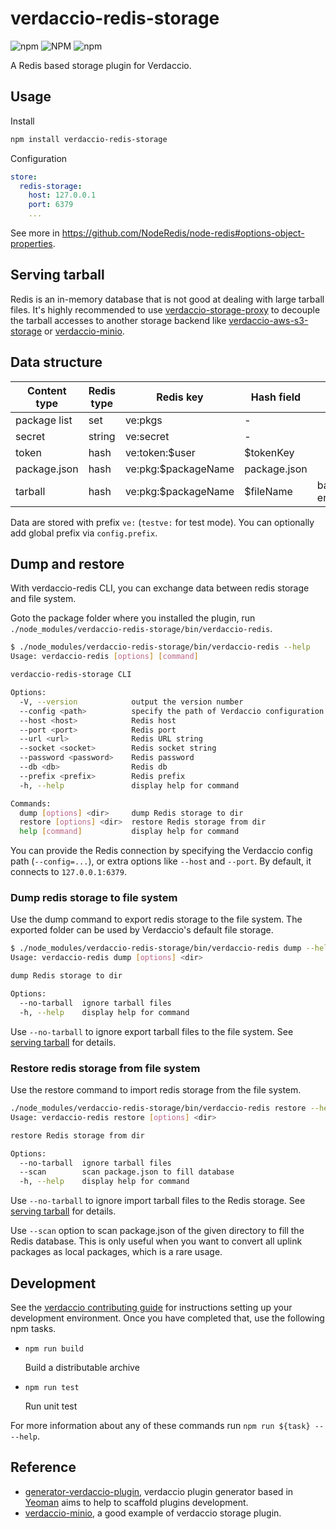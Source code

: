 # verdaccio-redis-storage

![npm](https://img.shields.io/npm/v/verdaccio-redis-storage) ![NPM](https://img.shields.io/npm/l/verdaccio-redis-storage) ![npm](https://img.shields.io/npm/dm/verdaccio-redis-storage)

A Redis based storage plugin for Verdaccio.

## Usage

Install

```bash
npm install verdaccio-redis-storage
```

Configuration

```yaml
store:
  redis-storage:
    host: 127.0.0.1
    port: 6379
    ...
```

See more in https://github.com/NodeRedis/node-redis#options-object-properties.

## Serving tarball

Redis is an in-memory database that is not good at dealing with large tarball files. It's highly recommended to use [verdaccio-storage-proxy](https://github.com/openupm/verdaccio-storage-proxy) to decouple the tarball accesses to another storage backend like [verdaccio-aws-s3-storage](https://github.com/verdaccio/monorepo/tree/master/plugins/aws-s3-storage) or [verdaccio-minio](https://github.com/barolab/verdaccio-minio).

## Data structure

| Content type | Redis type | Redis key           | Hash field   | Note           |
|--------------|------------|---------------------|--------------|----------------|
| package list | set        | ve:pkgs             | -            |                |
| secret       | string     | ve:secret           | -            |                |
| token        | hash       | ve:token:$user      | $tokenKey    |                |
| package.json | hash       | ve:pkg:$packageName | package.json |                |
| tarball      | hash       | ve:pkg:$packageName | $fileName    | base64 encoded |

Data are stored with prefix `ve:` (`testve:` for test mode). You can optionally add global prefix via `config.prefix`.

## Dump and restore

With verdaccio-redis CLI, you can exchange data between redis storage and file system.

Goto the package folder where you installed the plugin, run `./node_modules/verdaccio-redis-storage/bin/verdaccio-redis`.

```sh
$ ./node_modules/verdaccio-redis-storage/bin/verdaccio-redis --help
Usage: verdaccio-redis [options] [command]

verdaccio-redis-storage CLI

Options:
  -V, --version            output the version number
  --config <path>          specify the path of Verdaccio configuration file
  --host <host>            Redis host
  --port <port>            Redis port
  --url <url>              Redis URL string
  --socket <socket>        Redis socket string
  --password <password>    Redis password
  --db <db>                Redis db
  --prefix <prefix>        Redis prefix
  -h, --help               display help for command

Commands:
  dump [options] <dir>     dump Redis storage to dir
  restore [options] <dir>  restore Redis storage from dir
  help [command]           display help for command
```

You can provide the Redis connection by specifying the Verdaccio config path (`--config=...`), or extra options like `--host` and `--port`. By default, it connects to `127.0.0.1:6379`.

### Dump redis storage to file system

Use the dump command to export redis storage to the file system. The exported folder can be used by Verdaccio's default file storage.

```sh
$ ./node_modules/verdaccio-redis-storage/bin/verdaccio-redis dump --help
Usage: verdaccio-redis dump [options] <dir>

dump Redis storage to dir

Options:
  --no-tarball  ignore tarball files
  -h, --help    display help for command
```

Use `--no-tarball` to ignore export tarball files to the file system. See [serving tarball](#serving-tarball) for details.

### Restore redis storage from file system

Use the restore command to import redis storage from the file system.

```sh
./node_modules/verdaccio-redis-storage/bin/verdaccio-redis restore --help
Usage: verdaccio-redis restore [options] <dir>

restore Redis storage from dir

Options:
  --no-tarball  ignore tarball files
  --scan        scan package.json to fill database
  -h, --help    display help for command
```

Use `--no-tarball` to ignore import tarball files to the Redis storage. See [serving tarball](#serving-tarball) for details.

Use `--scan` option to scan package.json of the given directory to fill the Redis database. This is only useful when you want to convert all uplink packages as local packages, which is a rare usage.

## Development

See the [verdaccio contributing guide](https://github.com/verdaccio/verdaccio/blob/master/CONTRIBUTING.md) for instructions setting up your development environment.
Once you have completed that, use the following npm tasks.

  - `npm run build`

    Build a distributable archive

  - `npm run test`

    Run unit test

For more information about any of these commands run `npm run ${task} -- --help`.

## Reference

- [generator-verdaccio-plugin](https://github.com/verdaccio/generator-verdaccio-plugin), verdaccio plugin generator based in [Yeoman](http://yeoman.io/) aims to help to scaffold plugins development.
- [verdaccio-minio](https://github.com/barolab/verdaccio-minio), a good example of verdaccio storage plugin.
